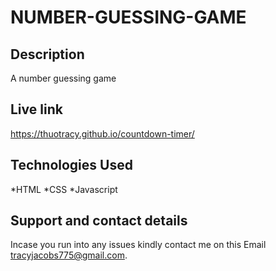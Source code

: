 # NUMBER-GUESSING-GAME

## Description
A number guessing game

## Live link
https://thuotracy.github.io/countdown-timer/


## Technologies Used
*HTML
*CSS
*Javascript

## Support and contact details
Incase you run into any issues kindly contact me on this Email tracyjacobs775@gmail.com.
